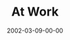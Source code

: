 ---
layout: message
category: message
series: "The Clue Phone Is Ringing"
title: "At Work"
date: 2002-03-09-00-00
message_id: 291
audio: "http://s3.amazonaws.com/crossroads-media/messages/audio/TCPIR_03_03-10-02_At_Work.mp3"
audio-duration: "39:29"
tag: 
 - job
 - goal
 - purpose
 - manager
 - business
 - career
 - tome
 - goals
 - work
explicit: false
---